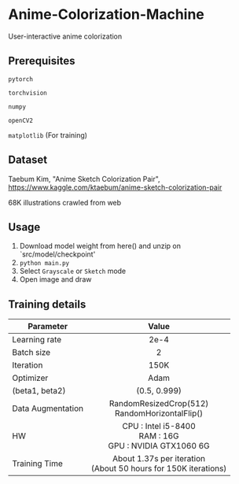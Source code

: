 # Anime-Colorization-Machine

User-interactive anime colorization

Prerequisites
------

  `pytorch`
  
  `torchvision`
  
  `numpy`
  
  `openCV2`
  
  `matplotlib` (For training)
    
Dataset
------

  Taebum Kim, "Anime Sketch Colorization Pair", https://www.kaggle.com/ktaebum/anime-sketch-colorization-pair
  
  68K illustrations crawled from web
  
    
Usage
------

  1. Download model weight from here() and unzip on `src/model/checkpoint'
  2. `python main.py`
  3. Select `Grayscale` or `Sketch` mode
  4. Open image and draw
  
Training details
------

| <center>Parameter</center> | <center>Value</center> |
|:--------|:--------:|
| Learning rate | 2e-4 | 
| Batch size | 2 | 
| Iteration | 150K | 
| Optimizer | Adam |
| (beta1, beta2) | (0.5, 0.999) |
| Data Augmentation | RandomResizedCrop(512)<br>RandomHorizontalFlip() |
| HW | CPU : Intel i5-8400<br>RAM : 16G<br>GPU : NVIDIA GTX1060 6G |
| Training Time | About 1.37s per iteration<br>(About 50 hours for 150K iterations) |
